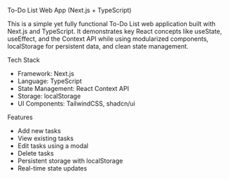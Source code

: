 To-Do List Web App (Next.js + TypeScript)

  This is a simple yet fully functional To-Do List web application built with Next.js and TypeScript. It demonstrates key React concepts like useState, useEffect, and the Context API while using modularized components, localStorage for persistent data, and clean state management.


Tech Stack
- Framework: Next.js
- Language: TypeScript
- State Management: React Context API
- Storage: localStorage
- UI Components: TailwindCSS, shadcn/ui

Features
- Add new tasks
- View existing tasks
- Edit tasks using a modal
- Delete tasks
- Persistent storage with localStorage
- Real-time state updates
